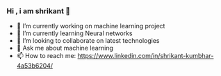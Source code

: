 ### Hi  , i am shrikant 👋






- 🔭 I’m currently working on machine learning project 
- 🌱 I’m currently learning Neural networks
- 👯 I’m looking to collaborate on latest technologies
- 💬 Ask me about machine learning
- 📫 How to reach me: https://www.linkedin.com/in/shrikant-kumbhar-4a53b6204/


